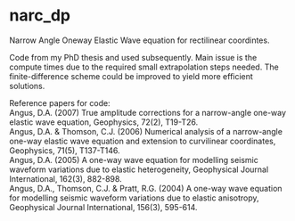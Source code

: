 # narc_dp
Narrow Angle Oneway Elastic Wave equation for rectilinear coordintes.

Code from my PhD thesis and used subsequently. Main issue is the compute times due to the required small extrapolation steps needed. The finite-difference scheme could be improved to yield more efficient solutions.

Reference papers for code: \
Angus, D.A. (2007) True amplitude corrections for a narrow-angle one-way elastic wave equation, Geophysics, 72(2), T19-T26. \
Angus, D.A. & Thomson, C.J. (2006) Numerical analysis of a narrow-angle one-way elastic wave equation and extension to curvilinear coordinates, Geophysics, 71(5), T137-T146. \
Angus, D.A. (2005) A one-way wave equation for modelling seismic waveform variations due to elastic heterogeneity, Geophysical Journal International, 162(3), 882-898. \
Angus, D.A., Thomson, C.J. & Pratt, R.G. (2004) A one-way wave equation for modelling seismic waveform variations due to elastic anisotropy, Geophysical Journal International, 156(3), 595-614. 
